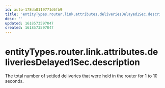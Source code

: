 ```yaml
---
id: auto-178da8119771d6fb9
title: 'entityTypes.router.link.attributes.deliveriesDelayed1Sec.description'
desc: ''
updated: 1618573597047
created: 1618573597047
---
```

# entityTypes.router.link.attributes.deliveriesDelayed1Sec.description

The total number of settled deliveries that were held in the router for 1 to 10 seconds.